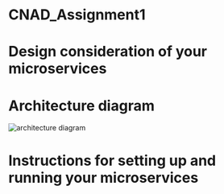 # CNAD_Assignment1


# Design consideration of your microservices
# Architecture diagram
![architecture diagram](https://github.com/user-attachments/assets/57d6a3d3-3063-4e9e-9ace-a66fd00122d4)

# Instructions for setting up and running your microservices
